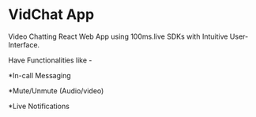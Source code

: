 # VidChat App

Video Chatting React Web App using 100ms.live SDKs with Intuitive User-Interface. 

Have Functionalities like -

*In-call Messaging

*Mute/Unmute (Audio/video)

*Live Notifications

 

